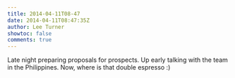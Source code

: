 ```yaml
---
title: 2014-04-11T08-47
date: 2014-04-11T08:47:35Z
author: Lee Turner
showtoc: false
comments: true
---
```


Late night preparing proposals for prospects. Up early talking with the team in the Philippines. Now, where is that double espresso :)

